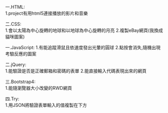 一.HTML:       
              1.project有用html5連接播放的影片和音樂

二.CSS:       
              1.會以太陽為中心旋轉的地球和以地球為中心旋轉的月亮
              2.複製eBay網頁(我換成貓咪圖案)

一.JavaScript: 
              1.有能追蹤滑鼠且依速度發出光暈的圓球
              2.點按會消失,隨機出現考驗反應的圖案
               
二.jQuery:     
              1.能驗證是否是正確郵箱和密碼的表單
              2.能直接輸入代碼表現出來的網頁
   
三.Bootstrap4:  
              1.能隨瀏覽器大小改變的RWD網頁

四.Try:        
              1.用JSON將驗證表單輸入的值複製在下方
